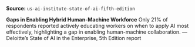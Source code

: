 **Source:** `us-ai-institute-state-of-ai-fifth-edition`

**Gaps in Enabling Hybrid Human-Machine Workforce**
Only 21% of respondents reported actively educating workers on when to apply AI most effectively, highlighting a gap in enabling human-machine collaboration.
— Deloitte’s State of AI in the Enterprise, 5th Edition report
